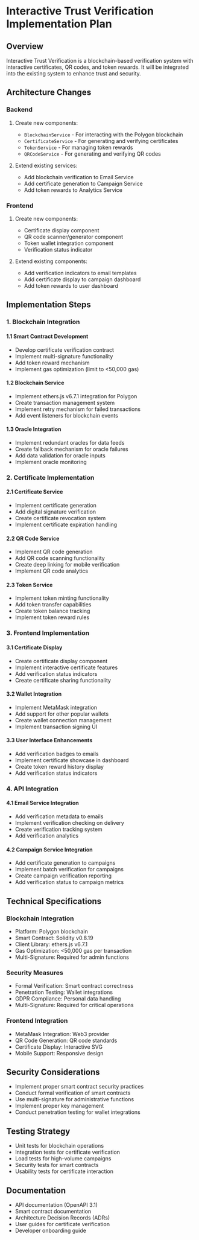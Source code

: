 # Interactive Trust Verification Implementation Plan

## Overview
Interactive Trust Verification is a blockchain-based verification system with interactive certificates, QR codes, and token rewards. It will be integrated into the existing system to enhance trust and security.

## Architecture Changes

### Backend
1. Create new components:
   - `BlockchainService` - For interacting with the Polygon blockchain
   - `CertificateService` - For generating and verifying certificates
   - `TokenService` - For managing token rewards
   - `QRCodeService` - For generating and verifying QR codes

2. Extend existing services:
   - Add blockchain verification to Email Service
   - Add certificate generation to Campaign Service
   - Add token rewards to Analytics Service

### Frontend
1. Create new components:
   - Certificate display component
   - QR code scanner/generator component
   - Token wallet integration component
   - Verification status indicator

2. Extend existing components:
   - Add verification indicators to email templates
   - Add certificate display to campaign dashboard
   - Add token rewards to user dashboard

## Implementation Steps

### 1. Blockchain Integration

#### 1.1 Smart Contract Development
- Develop certificate verification contract
- Implement multi-signature functionality
- Add token reward mechanism
- Implement gas optimization (limit to <50,000 gas)

#### 1.2 Blockchain Service
- Implement ethers.js v6.7.1 integration for Polygon
- Create transaction management system
- Implement retry mechanism for failed transactions
- Add event listeners for blockchain events

#### 1.3 Oracle Integration
- Implement redundant oracles for data feeds
- Create fallback mechanism for oracle failures
- Add data validation for oracle inputs
- Implement oracle monitoring

### 2. Certificate Implementation

#### 2.1 Certificate Service
- Implement certificate generation
- Add digital signature verification
- Create certificate revocation system
- Implement certificate expiration handling

#### 2.2 QR Code Service
- Implement QR code generation
- Add QR code scanning functionality
- Create deep linking for mobile verification
- Implement QR code analytics

#### 2.3 Token Service
- Implement token minting functionality
- Add token transfer capabilities
- Create token balance tracking
- Implement token reward rules

### 3. Frontend Implementation

#### 3.1 Certificate Display
- Create certificate display component
- Implement interactive certificate features
- Add verification status indicators
- Create certificate sharing functionality

#### 3.2 Wallet Integration
- Implement MetaMask integration
- Add support for other popular wallets
- Create wallet connection management
- Implement transaction signing UI

#### 3.3 User Interface Enhancements
- Add verification badges to emails
- Implement certificate showcase in dashboard
- Create token reward history display
- Add verification status indicators

### 4. API Integration

#### 4.1 Email Service Integration
- Add verification metadata to emails
- Implement verification checking on delivery
- Create verification tracking system
- Add verification analytics

#### 4.2 Campaign Service Integration
- Add certificate generation to campaigns
- Implement batch verification for campaigns
- Create campaign verification reporting
- Add verification status to campaign metrics

## Technical Specifications

### Blockchain Integration
- Platform: Polygon blockchain
- Smart Contract: Solidity v0.8.19
- Client Library: ethers.js v6.7.1
- Gas Optimization: <50,000 gas per transaction
- Multi-Signature: Required for admin functions

### Security Measures
- Formal Verification: Smart contract correctness
- Penetration Testing: Wallet integrations
- GDPR Compliance: Personal data handling
- Multi-Signature: Required for critical operations

### Frontend Integration
- MetaMask Integration: Web3 provider
- QR Code Generation: QR code standards
- Certificate Display: Interactive SVG
- Mobile Support: Responsive design

## Security Considerations
- Implement proper smart contract security practices
- Conduct formal verification of smart contracts
- Use multi-signature for administrative functions
- Implement proper key management
- Conduct penetration testing for wallet integrations

## Testing Strategy
- Unit tests for blockchain operations
- Integration tests for certificate verification
- Load tests for high-volume campaigns
- Security tests for smart contracts
- Usability tests for certificate interaction

## Documentation
- API documentation (OpenAPI 3.1)
- Smart contract documentation
- Architecture Decision Records (ADRs)
- User guides for certificate verification
- Developer onboarding guide
